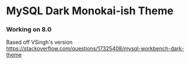 # MySQL Dark Monokai-ish Theme

### Working on 8.0

Based off VSingh's version https://stackoverflow.com/questions/17325408/mysql-workbench-dark-theme
